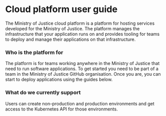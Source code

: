 # Cloud platform user guide

The Ministry of Justice cloud platform is a platform for hosting services
developed for the Ministry of Justice. The platform manages the infrastructure
that your application runs on and provides tooling for teams to deploy and
manage their applications on that infrastructure.

### Who is the platform for

The platform is for teams working anywhere in the Ministry of Justice that need
to run software applications. To get started you need to be part of a team in
the Ministry of Justice GitHub organisation. Once you are, you can start to
deploy applications using the guides below.

### What do we currently support

Users can create non-production and production environments and get access to
the Kubernetes API for those environments.
